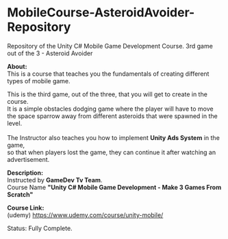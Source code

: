 # MobileCourse-AsteroidAvoider-Repository
Repository of the Unity C# Mobile Game Development Course. 3rd game out of the 3 - Asteroid Avoider

**About:** <br />
This is a course that teaches you the fundamentals of creating different types of mobile game. <br />

This is the third game, out of the three, that you will get to create in the course. <br/>
It is a simple obstacles dodging game where the player will have to move the space sparrow away from different asteroids that were spawned in the level. <br/><br/>
The Instructor also teaches you how to implement **Unity Ads System** in the game, <br/>
so that when players lost the game, they can continue it after watching an advertisement. <br/>

**Description:** <br />
Instructed by **GameDev Tv Team**. <br />
Course Name **"Unity C# Mobile Game Development - Make 3 Games From Scratch"** <br />
 
**Course Link:** <br />
(udemy) https://www.udemy.com/course/unity-mobile/ <br />
 
Status: Fully Complete.<br />
